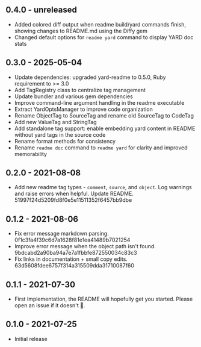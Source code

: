 ## 0.4.0 - unreleased

- Added colored diff output when readme build/yard commands finish, showing changes to README.md using the Diffy gem
- Changed default options for `readme yard` command to display YARD doc stats

## 0.3.0 - 2025-05-04

- Update dependencies: upgraded yard-readme to 0.5.0, Ruby requirement to >= 3.0
- Add TagRegistry class to centralize tag management
- Update bundler and various gem dependencies
- Improve command-line argument handling in the readme executable
- Extract YardOptsManager to improve code organization
- Rename ObjectTag to SourceTag and rename old SourceTag to CodeTag
- Add new ValueTag and StringTag
- Add standalone tag support: enable embedding yard content in README without yard tags in the source code
- Rename format methods for consistency
- Rename `readme doc` command to `readme yard` for clarity and improved memorability

## 0.2.0 - 2021-08-08

- Add new readme tag types - `comment`, `source`, and `object`. Log warnings and raise errors when helpful. Update README. 51997f24d5209fd8f0e5e11511352f6457bb9dbe

## 0.1.2 - 2021-08-06

- Fix error message markdown parsing. 0f1c3fa4f39c6d7a1628f81e1ea41489b7021254
- Improve error message when the object path isn't found. 9bdcabd2a90ba94a7e7a1fbbfe872550034c83c3
- Fix links in documentation + small copy edits. 63d5608fdee6757f314a315509dda31710087f60

## 0.1.1 - 2021-07-30

- First Implementation, the README will hopefully get you started. Please open an issue if it doesn't 🙂.


## 0.1.0 - 2021-07-25

- Initial release
